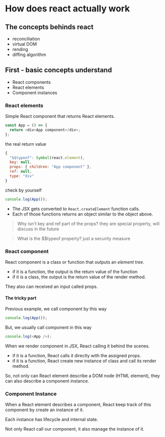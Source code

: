 # How does react actually work

## The concepts behinds react

- reconciliation
- virtual DOM
- rending
- diffing algorithm

## First - basic concepts understand

- React components
- React elements
- Component instances

### React elements

Simple React component that returns React elements.

```javascript
const App = () => {
  return <div>App component</div>;
};
```

the real return value

```javascript
{
  "$$typeof": Symbol(react.element),
  key: null,
  props: { children: "App component" },
  ref: null,
  type: "div"
}
```

check by yourself

```javascript
console.log(App());
```

- The JSX gets converted to `React.createElement` function calls.
- Each of those functions returns an object similar to the object above.

> Why isn't key and ref part of the props?
> they are special property, will discuss in the future

> What is the $$typeof property?
> just a security measure

### React component

React component is a class or function that outputs an _element tree_.

- if it is a function, the output is the return value of the function
- if it is a class, the output is the return value of the render method.

They also can received an input called props.

#### The tricky part

Previous example, we call component by this way

```javascript
console.log(App());
```

But, we usually call component in this way

```javascript
console.log(<App />);
```

When we render component in JSX, React calling it behind the scenes.

- if it is a function, React calls it directly with the assigned props.
- if it is a function, React create new instance of class and call its render method.

So, not only can React element describe a DOM node (HTML element),
they can also describe a component instance.

### Component Instance

When a React element describes a component,
React keep track of this component by create an instance of it.

Each instance has lifecycle and internal state.

Not only React call our component,
it also manage the instance of it.
